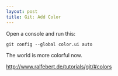 ```yaml
---
layout: post
title: Git: Add Color
---
```


Open a console and run this:

`git config --global color.ui auto`

The world is more colorful now.

http://www.ralfebert.de/tutorials/git/#colors
